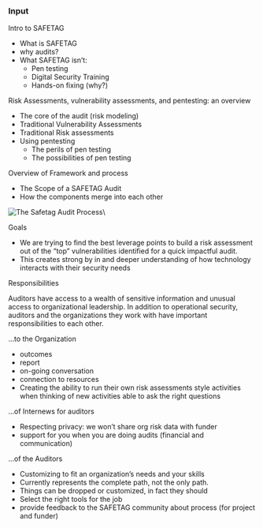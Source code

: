 ### Input 

Intro to SAFETAG

  * What is SAFETAG
  * why audits?
  * What SAFETAG isn’t:
    * Pen testing
    * Digital Security Training
    * Hands-on fixing (why?)


Risk Assessments, vulnerability assessments, and pentesting: an overview

  * The core of the audit (risk modeling)
  * Traditional Vulnerability Assessments
  * Traditional Risk assessments
  * Using pentesting
    * The perils of pen testing
    * The possibilities of pen testing

Overview of Framework and process

  * The Scope of a SAFETAG Audit
  * How the components merge into each other

![The Safetag Audit Process](images/activities_flow.svg)\

Goals 

  * We are trying to find the best leverage points to build a risk assessment out of the “top” vulnerabilities identified for a quick impactful audit.
  * This creates strong by in and deeper understanding of how technology interacts with their security needs


Responsibilities

Auditors have access to a wealth of sensitive information and unusual access to organizational leadership. In addition to operational security, auditors and the organizations they work with have important responsibilities to each other.

...to the Organization

  * outcomes
  * report
  * on-going conversation
  * connection to resources
  * Creating the ability to run their own risk assessments style activities when thinking of new activities
able to ask the right questions

...of Internews for auditors

  * Respecting privacy: we won’t share org risk data with funder
  * support for you when you are doing audits (financial and communication)

...of the Auditors 

  * Customizing to fit an organization’s needs and your skills
  * Currently represents the complete path, not the only path.
  * Things can be dropped or customized, in fact they should
  * Select the right tools for the job
  * provide feedback to the SAFETAG community about process (for project and funder)



